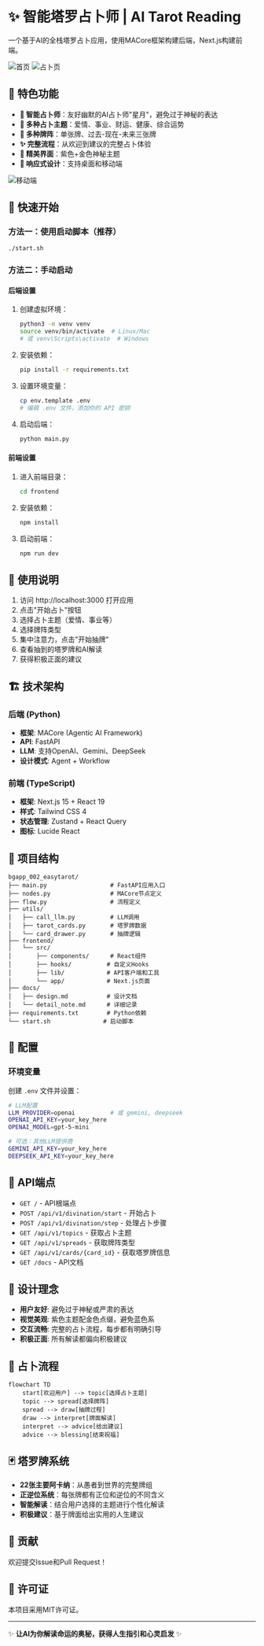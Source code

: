 # ✨ 智能塔罗占卜师 | AI Tarot Reading

一个基于AI的全栈塔罗占卜应用，使用MACore框架构建后端，Next.js构建前端。

![首页](https://github.com/lc708/begin.new_ai_tarrot_agent/blob/master/assets/Landing.png)  ![占卜页](https://github.com/lc708/begin.new_ai_tarrot_agent/blob/master/assets/Devination.png) 

## 🌟 特色功能

- **🔮 智能占卜师**：友好幽默的AI占卜师"星月"，避免过于神秘的表达
- **🎯 多种占卜主题**：爱情、事业、财运、健康、综合运势
- **🎴 多种牌阵**：单张牌、过去-现在-未来三张牌
- **✨ 完整流程**：从欢迎到建议的完整占卜体验
- **🎨 精美界面**：紫色+金色神秘主题
- **📱 响应式设计**：支持桌面和移动端
  
![移动端](https://github.com/lc708/begin.new_ai_tarrot_agent/blob/master/assets/Mobile.png) 

## 🚀 快速开始

### 方法一：使用启动脚本（推荐）

```bash
./start.sh
```

### 方法二：手动启动

#### 后端设置

1. 创建虚拟环境：
   ```bash
   python3 -m venv venv
   source venv/bin/activate  # Linux/Mac
   # 或 venv\Scripts\activate  # Windows
   ```

2. 安装依赖：
   ```bash
   pip install -r requirements.txt
   ```

3. 设置环境变量：
   ```bash
   cp env.template .env
   # 编辑 .env 文件，添加你的 API 密钥
   ```

4. 启动后端：
   ```bash
   python main.py
   ```

#### 前端设置

1. 进入前端目录：
   ```bash
   cd frontend
   ```

2. 安装依赖：
   ```bash
   npm install
   ```

3. 启动前端：
   ```bash
   npm run dev
   ```

## 📖 使用说明

1. 访问 http://localhost:3000 打开应用
2. 点击"开始占卜"按钮
3. 选择占卜主题（爱情、事业等）
4. 选择牌阵类型
5. 集中注意力，点击"开始抽牌"
6. 查看抽到的塔罗牌和AI解读
7. 获得积极正面的建议

## 🏗️ 技术架构

### 后端 (Python)
- **框架**: MACore (Agentic AI Framework)
- **API**: FastAPI
- **LLM**: 支持OpenAI、Gemini、DeepSeek
- **设计模式**: Agent + Workflow

### 前端 (TypeScript)
- **框架**: Next.js 15 + React 19
- **样式**: Tailwind CSS 4
- **状态管理**: Zustand + React Query
- **图标**: Lucide React

## 📁 项目结构

```
bgapp_002_easytarot/
├── main.py                  # FastAPI应用入口
├── nodes.py                 # MACore节点定义
├── flow.py                  # 流程定义
├── utils/
│   ├── call_llm.py          # LLM调用
│   ├── tarot_cards.py       # 塔罗牌数据
│   └── card_drawer.py       # 抽牌逻辑
├── frontend/
│   └── src/
│       ├── components/      # React组件
│       ├── hooks/          # 自定义Hooks
│       ├── lib/            # API客户端和工具
│       └── app/            # Next.js页面
├── docs/
│   ├── design.md           # 设计文档
│   └── detail_note.md      # 详细记录
├── requirements.txt        # Python依赖
└── start.sh               # 启动脚本
```

## 🔧 配置

### 环境变量

创建 `.env` 文件并设置：

```bash
# LLM配置
LLM_PROVIDER=openai          # 或 gemini, deepseek
OPENAI_API_KEY=your_key_here
OPENAI_MODEL=gpt-5-mini

# 可选：其他LLM提供商
GEMINI_API_KEY=your_key_here
DEEPSEEK_API_KEY=your_key_here
```

## 🎯 API端点

- `GET /` - API根端点
- `POST /api/v1/divination/start` - 开始占卜
- `POST /api/v1/divination/step` - 处理占卜步骤
- `GET /api/v1/topics` - 获取占卜主题
- `GET /api/v1/spreads` - 获取牌阵类型
- `GET /api/v1/cards/{card_id}` - 获取塔罗牌信息
- `GET /docs` - API文档

## 🎨 设计理念

- **用户友好**: 避免过于神秘或严肃的表达
- **视觉美观**: 紫色主题配金色点缀，避免蓝色系
- **交互流畅**: 完整的占卜流程，每步都有明确引导
- **积极正面**: 所有解读都偏向积极建议

## 🎪 占卜流程

```mermaid
flowchart TD
    start[欢迎用户] --> topic[选择占卜主题]
    topic --> spread[选择牌阵]
    spread --> draw[抽牌过程]
    draw --> interpret[牌面解读]
    interpret --> advice[给出建议]
    advice --> blessing[结束祝福]
```

## 🃏 塔罗牌系统

- **22张主要阿卡纳**：从愚者到世界的完整牌组
- **正逆位系统**：每张牌都有正位和逆位的不同含义
- **智能解读**：结合用户选择的主题进行个性化解读
- **积极建议**：基于牌面给出实用的人生建议

## 🤝 贡献

欢迎提交Issue和Pull Request！

## 📄 许可证

本项目采用MIT许可证。

---

✨ **让AI为你解读命运的奥秘，获得人生指引和心灵启发** ✨
